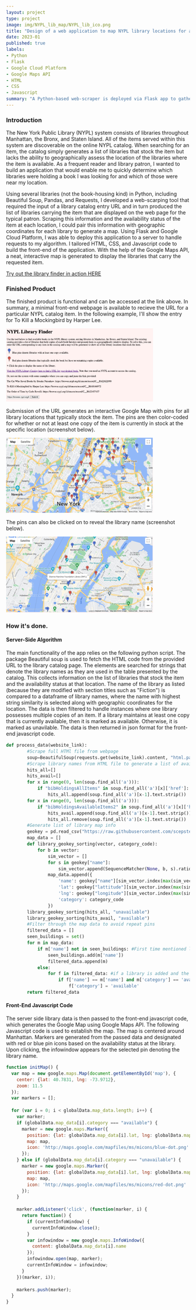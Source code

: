 ```yaml
---
layout: project
type: project
image: img/NYPL_lib_map/NYPL_lib_ico.png
title: "Design of a web application to map NYPL library locations for any book in the online catalog."
date: 2023-01
published: true
labels:
- Python
- Flask
- Google Cloud Platform
- Google Maps API
- HTML
- CSS
- Javascript
summary: "A Python-based web-scraper is deployed via Flask app to gather information from the NYPL catalog to determine which libraries in the system stock a specified book. HTML/CSS/Javascript is used to render an interactive map to geographically position the found libraries and denote availability status of the particular item at that location."
---
```




### Introduction

The New York Public Library (NYPL) system consists of libraries throughout Manhattan, the Bronx, and Staten Island. All of the items served within this system are discoverable on the online NYPL catalog. When searching for an item, the catalog simply generates a list of libraries that stock the item but lacks the ability to geographically assess the location of the libraries where the item is available. As a frequent reader and library patron, I wanted to build an application that would enable me to quickly determine which libraries were holding a book I was looking for and which of those were near my location.

Using several libraries (not the book-housing kind) in Python, including Beautiful Soup, Pandas, and Requests, I developed a web-scarping tool that required the input of a library catalog entry URL and in turn produced the list of libraries carrying the item that are displayed on the web page for the typical patron. Scraping this information and the availability status of the item at each location, I could pair this information with geographic coordinates for each library to generate a map. Using Flask and Google Cloud Platform, I was able to deploy this application to a server to handle requests to my algorithm. I tailored HTML, CSS, and Javascript code to build the front-end of the application. With the help of the Google Maps API, a neat, interactive map is generated to display the libraries that carry the requested item.

[Try out the library finder in action HERE](https://raw.githack.com/scepstein/scepstein.github.io/main/data/NYPLmap/NYPL_library_finder.html)

### Finished Product

The finished product is functional and can be accessed at the link above. In summary, a minimal front-end webpage is available to recieve the URL for a particular NYPL catalog item. In the following example, I'll show the entry for To Kill a Mockingbird by Harper Lee.

<img class="img-fluid" src="../img/NYPL_lib_map/front end 1.png" width="80%">

Submission of the URL generates an interactive Google Map with pins for all library locations that typically stock the item. The pins are then color-coded for whether or not at least one copy of  the item is currently in stock at the specific location (screenshot below). 

<img class="img-fluid" src="../img/NYPL_lib_map/front end 2.png" width="80%">

The pins can also be clicked on to reveal the library name (screenshot below).

<img class="img-fluid" src="../img/NYPL_lib_map/front end 3.png" width="80%">

### How it's done.

#### Server-Side Algorithm

The main functionality of the app relies on the following python script. The package Beautiful soup is used to fetch the HTML code from the provided URL to the library catalog page. The <a> elements are searched for strings that denote the library names as they are used in the table presented by the catalog. This collects information on the list of libraries that stock the item and the availability status at that location. The name of the library as listed (because they are modified with section titles such as "Fiction") is compared to a dataframe of library names, where the name with highest string similarity is selected along with geographic coordinates for the location. The data is then filtered to handle instances where one library possesses multiple copies of an item. If a library maintains at least one copy that is currently available, then it is marked as available. Otherwise, it is marked as unavilable. The data is then returned in json format for the front-end javascript code.

```python
def process_data(website_link):
        #Scrape full HTMl file from webpage
        soup=BeautifulSoup(requests.get(website_link).content, "html.parser")
        #Scrape library names from HTML file to generate a list of available and unavailable books
        hits_all=[] 
        hits_avail=[]
        for x in range(0, len(soup.find_all('a'))):
            if "bibHoldingsAllItems" in soup.find_all('a')[x]['href']:
                hits_all.append(soup.find_all('a')[x-1].text.strip())
        for x in range(0, len(soup.find_all('a'))):
            if "bibHoldingsAvailableItems2" in soup.find_all('a')[x]['href']:
                hits_avail.append(soup.find_all('a')[x-1].text.strip())
                hits_all.remove(soup.find_all('a')[x-1].text.strip())
        #Generate list of library map info
        geokey = pd.read_csv("https://raw.githubusercontent.com/scepstein/scepstein.github.io/main/data/NYPLmap/libdata.csv")
        map_data = []
        def library_geokey_sorting(vector, category_code):
            for b in vector: 
                sim_vector = []
                for s in geokey["name"]:
                    sim_vector.append(SequenceMatcher(None, b, s).ratio())
                map_data.append({
                    'name': geokey["name"][sim_vector.index(max(sim_vector))],
                    'lat': geokey["lattitude"][sim_vector.index(max(sim_vector))],
                    'lng': geokey["longitude"][sim_vector.index(max(sim_vector))],
                    'category': category_code
                })
        library_geokey_sorting(hits_all, "unavailable")
        library_geokey_sorting(hits_avail, "available")
        #Filter through the map data to avoid repeat pins
        filtered_data = []
        seen_buildings = set()
        for m in map_data:
            if m['name'] not in seen_buildings: #First time mentioned libraries always get filtered through immediately 
                seen_buildings.add(m['name'])
                filtered_data.append(m)
            else:
                for f in filtered_data: #if a library is added and the new entry shows an availability, it replaces the status of the one on the filtered list
                    if f['name'] == m['name'] and m['category'] == 'available':
                        f['category'] = 'available'
        return filtered_data
```

#### Front-End Javascript Code

The server side library data is then passed to the front-end javascript code, which generates the Google Map using Google Maps API. The following Javascript code is used to establish the map. The map is centered around Manhattan. Markers are generated from the passed data and designated with red or blue pin icons based on the availability status at the library. Upon clicking, the infowindow appears for the selected pin denoting the library name.
  
```javascript
function initMap() {
  var map = new google.maps.Map(document.getElementById('map'), {
    center: {lat: 40.7831, lng: -73.9712},
    zoom: 11.5
  });
  var markers = [];

  for (var i = 0; i < globalData.map_data.length; i++) {
    var marker;
    if (globalData.map_data[i].category === "available") {
      marker = new google.maps.Marker({
        position: {lat: globalData.map_data[i].lat, lng: globalData.map_data[i].lng},
        map: map,
        icon: 'http://maps.google.com/mapfiles/ms/micons/blue-dot.png'
      });
    } else if (globalData.map_data[i].category === "unavailable") {
      marker = new google.maps.Marker({
        position: {lat: globalData.map_data[i].lat, lng: globalData.map_data[i].lng},
        map: map,
        icon: 'http://maps.google.com/mapfiles/ms/micons/red-dot.png'
      });
    }

    marker.addListener('click', (function(marker, i) {
      return function() {
        if (currentInfoWindow) {
          currentInfoWindow.close();
        }
        var infowindow = new google.maps.InfoWindow({
          content: globalData.map_data[i].name
        });
        infowindow.open(map, marker);
        currentInfoWindow = infowindow;
      }
    })(marker, i));

    markers.push(marker);
  }
}
```
  
  
